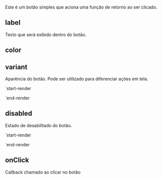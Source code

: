 Este é um botão simples que aciona uma função de retorno ao ser clicado.

## label

Texto que será exibido dentro do botão.

## color

<div>
<gom-color color="#e0ff8b" text='default'></gom-color>
<gom-color color="#ffa58b" text='alert'></gom-color>
</div>

## variant

Aparência do botão. Pode ser utilizado para diferenciar ações em tela.

`start-render

<div>
    <gom-button label="Primary"></gom-button>
    <gom-button label="Secondary" variant="secondary"></gom-button>
    <gom-button label="Text" variant="text"></gom-button>
</div>
<div>
    <gom-button label="Primary" color="alert"></gom-button>
    <gom-button label="Secondary" variant="secondary" color="alert"></gom-button>
    <gom-button label="Text" variant="text" color="alert"></gom-button>
</div>

`end-render

## disabled

Estado de desabilitado do botão.

`start-render

<div>
    <gom-button label="Primary" disabled="true"></gom-button>
    <gom-button label="Secondary" variant="secondary" disabled="true"></gom-button>
    <gom-button label="Text" variant="text" disabled="true"></gom-button>
</div>
<div>
    <gom-button label="Primary" color="alert" disabled="true"></gom-button>
    <gom-button label="Secondary" variant="secondary" color="alert" disabled="true"></gom-button>
    <gom-button label="Text" variant="text" color="alert" disabled="true"></gom-button>
</div>

`end-render

## onClick

Callback chamado ao clicar no botão
